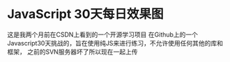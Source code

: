 # JavaScript 30天每日效果图
这是我两个月前在CSDN上看到的一个开源学习项目
在Github上的一个Javascript30天挑战的，旨在使用纯JS来进行练习，不允许使用任何其他的库和框架，
之前的SVN服务器坏了所以现在一起上传


